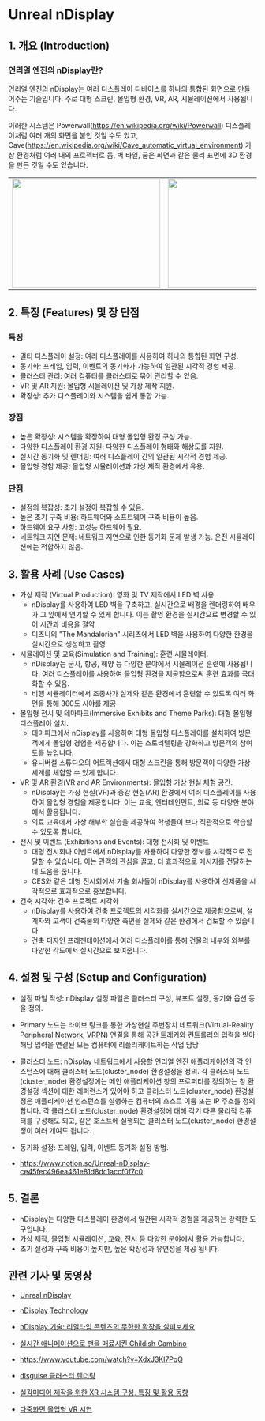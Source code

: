 # Unreal nDisplay

## 1. 개요 (Introduction)

### 언리얼 엔진의 nDisplay란?

언리얼 엔진의 nDisplay는 여러 디스플레이 디바이스를 하나의 통합된 화면으로 만들어주는 기술입니다. 주로 대형 스크린, 몰입형 환경, VR, AR, 시뮬레이션에서 사용됩니다.

이러한 시스템은 Powerwall(https://en.wikipedia.org/wiki/Powerwall) 디스플레이처럼 여러 개의 화면을 붙인 것일 수도 있고, Cave(https://en.wikipedia.org/wiki/Cave_automatic_virtual_environment) 가상 환경처럼 여러 대의 프로젝터로 돔, 벽 타일, 굽은 화면과 같은 물리 표면에 3D 환경을 만든 것일 수도 있습니다.

<table class="center">
<td style="border: none;">
    <img src="https://i.redd.it/k3l5agjumz6a1.jpg" width="300", height="220">
</td>
<td style="border: none;">
    <img src="https://d3kjluh73b9h9o.cloudfront.net/original/4X/c/4/2/c4254d144eec812de9ce28185c241b0572e5325f.jpeg" width="300", height="220">
</td>
<td style="border: none;">
    <img src="https://d3kjluh73b9h9o.cloudfront.net/original/4X/5/6/1/56155a73ee38c0f399a5d05a42b68905c65fed15.jpeg" width="300", height="220">
</td>
</table>

## 2. 특징 (Features) 및 장 단점

### 특징

- 멀티 디스플레이 설정: 여러 디스플레이를 사용하여 하나의 통합된 화면 구성.
- 동기화: 프레임, 입력, 이벤트의 동기화가 가능하여 일관된 시각적 경험 제공.
- 클러스터 관리: 여러 컴퓨터를 클러스터로 묶어 관리할 수 있음.
- VR 및 AR 지원: 몰입형 시뮬레이션 및 가상 제작 지원.
- 확장성: 추가 디스플레이와 시스템을 쉽게 통합 가능.

### 장점

- 높은 확장성: 시스템을 확장하여 대형 몰입형 환경 구성 가능.
- 다양한 디스플레이 환경 지원: 다양한 디스플레이 형태와 해상도를 지원.
- 실시간 동기화 및 렌더링: 여러 디스플레이 간의 일관된 시각적 경험 제공.
- 몰입형 경험 제공: 몰입형 시뮬레이션과 가상 제작 환경에서 유용.

### 단점

- 설정의 복잡성: 초기 설정이 복잡할 수 있음.
- 높은 초기 구축 비용: 하드웨어와 소프트웨어 구축 비용이 높음.
- 하드웨어 요구 사항: 고성능 하드웨어 필요.
- 네트워크 지연 문제: 네트워크 지연으로 인한 동기화 문제 발생 가능. 운전 시뮬레이션에는 적합하지 않음.

## 3. 활용 사례 (Use Cases)

- 가상 제작 (Virtual Production): 영화 및 TV 제작에서 LED 벽 사용.
  - nDisplay를 사용하여 LED 벽을 구축하고, 실시간으로 배경을 렌더링하여 배우가 그 앞에서 연기할 수 있게 합니다. 이는 촬영 환경을 실시간으로 변경할 수 있어 시간과 비용을 절약
  - 디즈니의 "The Mandalorian" 시리즈에서 LED 벽을 사용하여 다양한 환경을 실시간으로 생성하고 촬영
- 시뮬레이션 및 교육(Simulation and Training): 훈련 시뮬레이터.
  - nDisplay는 군사, 항공, 해양 등 다양한 분야에서 시뮬레이션 훈련에 사용됩니다. 여러 디스플레이를 사용하여 몰입형 환경을 제공함으로써 훈련 효과를 극대화할 수 있음.
  - 비행 시뮬레이터에서 조종사가 실제와 같은 환경에서 훈련할 수 있도록 여러 화면을 통해 360도 시야를 제공
- 몰입형 전시 및 테마파크(Immersive Exhibits and Theme Parks): 대형 몰입형 디스플레이 설치.
  - 테마파크에서 nDisplay를 사용하여 대형 몰입형 디스플레이를 설치하여 방문객에게 몰입형 경험을 제공합니다. 이는 스토리텔링을 강화하고 방문객의 참여도를 높입니다.
  - 유니버설 스튜디오의 어트랙션에서 대형 스크린을 통해 방문객이 다양한 가상 세계를 체험할 수 있게 합니다.
- VR 및 AR 환경(VR and AR Environments): 몰입형 가상 현실 체험 공간.
  - nDisplay는 가상 현실(VR)과 증강 현실(AR) 환경에서 여러 디스플레이를 사용하여 몰입형 경험을 제공합니다. 이는 교육, 엔터테인먼트, 의료 등 다양한 분야에서 활용됩니다.
  - 의료 교육에서 가상 해부학 실습을 제공하여 학생들이 보다 직관적으로 학습할 수 있도록 합니다.
- 전시 및 이벤트 (Exhibitions and Events): 대형 전시회 및 이벤트
  - 대형 전시회나 이벤트에서 nDisplay를 사용하여 다양한 정보를 시각적으로 전달할 수 있습니다. 이는 관객의 관심을 끌고, 더 효과적으로 메시지를 전달하는 데 도움을 줍니다.
  - CES와 같은 대형 전시회에서 기술 회사들이 nDisplay를 사용하여 신제품을 시각적으로 효과적으로 홍보합니다.
- 건축 시각화: 건축 프로젝트 시각화
  - nDisplay를 사용하여 건축 프로젝트의 시각화를 실시간으로 제공함으로써, 설계자와 고객이 건축물의 다양한 측면을 실제와 같은 환경에서 검토할 수 있습니다
  - 건축 디자인 프레젠테이션에서 여러 디스플레이를 통해 건물의 내부와 외부를 다양한 각도에서 실시간으로 보여줍니다.

## 4. 설정 및 구성 (Setup and Configuration)

- 설정 파일 작성: nDisplay 설정 파일은 클러스터 구성, 뷰포트 설정, 동기화 옵션 등을 정의.
- Primary 노드는 라이브 링크를 통한 가상현실 주변장치 네트워크(Virtual-Reality Peripheral Network, VRPN) 연결을 통해 공간 트래커와 컨트롤러의 입력을 받아 해당 입력을 연결된 모든 컴퓨터에 리플리케이트하는 작업 담당
- 클러스터 노드: nDisplay 네트워크에서 사용할 언리얼 엔진 애플리케이션의 각 인스턴스에 대해 클러스터 노드(cluster_node) 환경설정을 정의. 각 클러스터 노드(cluster_node) 환경설정에는 메인 애플리케이션 창의 프로퍼티를 정의하는 창 환경설정 섹션에 대한 레퍼런스가 있어야 하고 클러스터 노드(cluster_node) 환경설정은 애플리케이션 인스턴스를 실행하는 컴퓨터의 호스트 이름 또는 IP 주소를 정의 합니다. 각 클러스터 노드(cluster_node) 환경설정에 대해 각기 다른 물리적 컴퓨터를 구성해도 되고, 같은 호스트에 실행되는 클러스터 노드(cluster_node) 환경설정이 여러 개여도 됩니다.
- 동기화 설정: 프레임, 입력, 이벤트 동기화 설정 방법.

- https://www.notion.so/Unreal-nDisplay-ce45fec496ea461e81d8dc1accf0f7c0

## 5. 결론

- nDisplay는 다양한 디스플레이 환경에서 일관된 시각적 경험을 제공하는 강력한 도구입니다.
- 가상 제작, 몰입형 시뮬레이션, 교육, 전시 등 다양한 분야에서 활용 가능합니다.
- 초기 설정과 구축 비용이 높지만, 높은 확장성과 유연성을 제공 됩니다.

## 관련 기사 및 동영상

- [Unreal nDisplay](https://dev.epicgames.com/documentation/ko-kr/unreal-engine/ndisplay-overview-for-unreal-engine?application_version=5.3)
- [nDisplay Technology](https://cdn2.unrealengine.com/Unreal+Engine%2Fndisplay-whitepaper-final-updates%2FnDisplay_Whitepaper_FINAL-f87f7ae569861e42d965e4bffd1ee412ab49b238.pdf)

- [nDisplay 기술: 리얼타임 콘텐츠의 무한한 확장을 살펴보세요](https://www.unrealengine.com/ko/tech-blog/explore-ndisplay-technology-limitless-scaling-of-real-time-content)
- [실시간 애니메이션으로 팬을 매료시킨 Childish Gambino](https://www.unrealengine.com/ko/spotlights/childish-gambino-mesmerizes-fans-with-real-time-animation)

- https://www.youtube.com/watch?v=XdxJ3Kl7PqQ

- [disguise 클러스터 렌더링](https://www.disguise.one/media/7383/disguise_xr_ndisplay_ebook_korean.pdf)

- [실감미디어 제작을 위한 XR 시스템 구성,
  특징 및 활용 동향](https://www.kca.kr/Media_Issue_Trend/vol52/sub02_01.html)

- [다중화면 몰입형 VR 시연](https://www.youtube.com/watch?v=iARhcsI0qxc)
